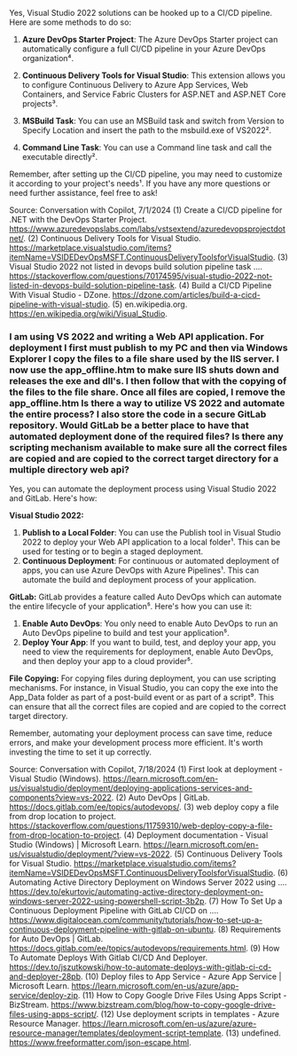 Yes, Visual Studio 2022 solutions can be hooked up to a CI/CD pipeline. Here are some methods to do so:

1. **Azure DevOps Starter Project**: The Azure DevOps Starter project can automatically configure a full CI/CD pipeline in your Azure DevOps organization⁴.

2. **Continuous Delivery Tools for Visual Studio**: This extension allows you to configure Continuous Delivery to Azure App Services, Web Containers, and Service Fabric Clusters for ASP.NET and ASP.NET Core projects³.

3. **MSBuild Task**: You can use an MSBuild task and switch from Version to Specify Location and insert the path to the msbuild.exe of VS2022².

4. **Command Line Task**: You can use a Command line task and call the executable directly².

Remember, after setting up the CI/CD pipeline, you may need to customize it according to your project's needs¹. If you have any more questions or need further assistance, feel free to ask!

Source: Conversation with Copilot, 7/1/2024
(1) Create a CI/CD pipeline for .NET with the DevOps Starter Project. https://www.azuredevopslabs.com/labs/vstsextend/azuredevopsprojectdotnet/.
(2) Continuous Delivery Tools for Visual Studio. https://marketplace.visualstudio.com/items?itemName=VSIDEDevOpsMSFT.ContinuousDeliveryToolsforVisualStudio.
(3) Visual Studio 2022 not listed in devops build solution pipeline task .... https://stackoverflow.com/questions/70174595/visual-studio-2022-not-listed-in-devops-build-solution-pipeline-task.
(4) Build a CI/CD Pipeline With Visual Studio - DZone. https://dzone.com/articles/build-a-cicd-pipeline-with-visual-studio.
(5) en.wikipedia.org. https://en.wikipedia.org/wiki/Visual_Studio.

### I am using VS 2022 and writing a Web API application. For deployment I first must publish to my PC and then via Windows Explorer I copy the files to a file share used by the IIS server. I now use the app_offline.htm to make sure IIS shuts down and releases the exe and dll's. I then follow that with the copying of the files to the file share. Once all files are copied, I remove the app_offline.htm Is there a way to utilize VS 2022 and automate the entire process? I also store the code in a secure GitLab repository. Would GitLab be a better place to have that automated deployment done of the required files? Is there any scripting mechanism available to make sure all the correct files are copied and are copied to the correct target directory for a multiple directory web api?

Yes, you can automate the deployment process using Visual Studio 2022 and GitLab. Here's how:

**Visual Studio 2022:**

1. **Publish to a Local Folder**: You can use the Publish tool in Visual Studio 2022 to deploy your Web API application to a local folder¹. This can be used for testing or to begin a staged deployment.
2. **Continuous Deployment**: For continuous or automated deployment of apps, you can use Azure DevOps with Azure Pipelines¹. This can automate the build and deployment process of your application.

**GitLab:**
GitLab provides a feature called Auto DevOps which can automate the entire lifecycle of your application⁵. Here's how you can use it:

1. **Enable Auto DevOps**: You only need to enable Auto DevOps to run an Auto DevOps pipeline to build and test your application⁵.
2. **Deploy Your App**: If you want to build, test, and deploy your app, you need to view the requirements for deployment, enable Auto DevOps, and then deploy your app to a cloud provider⁵.

**File Copying:**
For copying files during deployment, you can use scripting mechanisms. For instance, in Visual Studio, you can copy the exe into the App_Data folder as part of a post-build event or as part of a script⁹. This can ensure that all the correct files are copied and are copied to the correct target directory.

Remember, automating your deployment process can save time, reduce errors, and make your development process more efficient. It's worth investing the time to set it up correctly.

Source: Conversation with Copilot, 7/18/2024
(1) First look at deployment - Visual Studio (Windows). https://learn.microsoft.com/en-us/visualstudio/deployment/deploying-applications-services-and-components?view=vs-2022.
(2) Auto DevOps | GitLab. https://docs.gitlab.com/ee/topics/autodevops/.
(3) web deploy copy a file from drop location to project. https://stackoverflow.com/questions/11759310/web-deploy-copy-a-file-from-drop-location-to-project.
(4) Deployment documentation - Visual Studio (Windows) | Microsoft Learn. https://learn.microsoft.com/en-us/visualstudio/deployment/?view=vs-2022.
(5) Continuous Delivery Tools for Visual Studio. https://marketplace.visualstudio.com/items?itemName=VSIDEDevOpsMSFT.ContinuousDeliveryToolsforVisualStudio.
(6) Automating Active Directory Deployment on Windows Server 2022 using .... https://dev.to/ekurtovic/automating-active-directory-deployment-on-windows-server-2022-using-powershell-script-3b2p.
(7) How To Set Up a Continuous Deployment Pipeline with GitLab CI/CD on .... https://www.digitalocean.com/community/tutorials/how-to-set-up-a-continuous-deployment-pipeline-with-gitlab-on-ubuntu.
(8) Requirements for Auto DevOps | GitLab. https://docs.gitlab.com/ee/topics/autodevops/requirements.html.
(9) How To Automate Deploys With Gitlab CI/CD And Deployer. https://dev.to/jszutkowski/how-to-automate-deploys-with-gitlab-ci-cd-and-deployer-28pb.
(10) Deploy files to App Service - Azure App Service | Microsoft Learn. https://learn.microsoft.com/en-us/azure/app-service/deploy-zip.
(11) How to Copy Google Drive Files Using Apps Script - BizStream. https://www.bizstream.com/blog/how-to-copy-google-drive-files-using-apps-script/.
(12) Use deployment scripts in templates - Azure Resource Manager. https://learn.microsoft.com/en-us/azure/azure-resource-manager/templates/deployment-script-template.
(13) undefined. https://www.freeformatter.com/json-escape.html.
